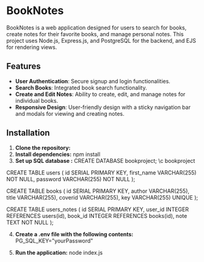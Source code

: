 # BookNotes

BookNotes is a web application designed for users to search for books, create notes for their favorite books, and manage personal notes. This project uses Node.js, Express.js, and PostgreSQL for the backend, and EJS for rendering views.

## Features

- **User Authentication**: Secure signup and login functionalities.
- **Search Books**: Integrated book search functionality.
- **Create and Edit Notes**: Ability to create, edit, and manage notes for individual books.
- **Responsive Design**: User-friendly design with a sticky navigation bar and modals for viewing and creating notes.

## Installation

1. **Clone the repository:**
2. **Install dependencies:**
npm install
3. **Set up SQL database :**
CREATE DATABASE bookproject;
\c bookproject

CREATE TABLE users (
  id SERIAL PRIMARY KEY,
  first_name VARCHAR(255) NOT NULL,
  password VARCHAR(255) NOT NULL
);

CREATE TABLE books (
  id SERIAL PRIMARY KEY,
  author VARCHAR(255),
  title VARCHAR(255),
  coverid VARCHAR(255),
  key VARCHAR(255) UNIQUE
);

CREATE TABLE users_notes (
  id SERIAL PRIMARY KEY,
  user_id INTEGER REFERENCES users(id),
  book_id INTEGER REFERENCES books(id),
  note TEXT NOT NULL
);

4. **Create a .env file with the following contents:**
PG_SQL_KEY="yourPassword"

5. **Run the application:**
node index.js